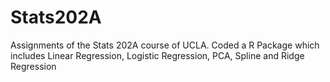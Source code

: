 # Stats202A
Assignments of the Stats 202A course of UCLA. Coded a R Package which includes Linear Regression, Logistic Regression, PCA, Spline and Ridge Regression
